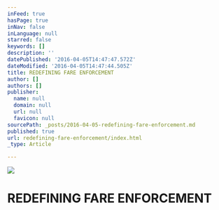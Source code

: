 ```yaml
---
inFeed: true
hasPage: true
inNav: false
inLanguage: null
starred: false
keywords: []
description: ''
datePublished: '2016-04-05T14:47:47.572Z'
dateModified: '2016-04-05T14:47:44.505Z'
title: REDEFINING FARE ENFORCEMENT
author: []
authors: []
publisher:
  name: null
  domain: null
  url: null
  favicon: null
sourcePath: _posts/2016-04-05-redefining-fare-enforcement.md
published: true
url: redefining-fare-enforcement/index.html
_type: Article

---
```

![](https://the-grid-user-content.s3-us-west-2.amazonaws.com/1379b643-b5c3-4f02-8e05-906ea184b118.jpg)

# REDEFINING FARE ENFORCEMENT